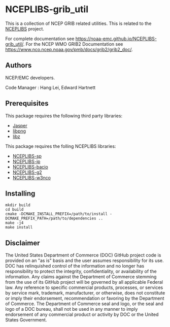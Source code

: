 # NCEPLIBS-grib_util

This is a collection of NCEP GRIB related utilities. This is related
to the [NCEPLIBS](https://github.com/NOAA-EMC/NCEPLIBS) project.

For complete documentation see
https://noaa-emc.github.io/NCEPLIBS-grib_util/. For the NCEP WMO GRIB2
Documentation see
https://www.nco.ncep.noaa.gov/pmb/docs/grib2/grib2_doc/.

## Authors

NCEP/EMC developers.

Code Manager : Hang Lei, Edward Hartnett

## Prerequisites

This package requires the following third party libraries:
- [Jasper](http://www.ece.uvic.ca/~mdadams/jasper/)
- [libpng](http://www.libpng.org/pub/png/libpng.html)
- [libz](http://www.gzip.org/zlib/)

This package requires the folling NCEPLIBS libraries:
- [NCEPLIBS-sp](https://github.com/NOAA-EMC/NCEPLIBS-sp)
- [NCEPLIBS-ip](https://github.com/NOAA-EMC/NCEPLIBS-ip)
- [NCEPLIBS-bacio](https://github.com/NOAA-EMC/NCEPLIBS-bacio)
- [NCEPLIBS-g2](https://github.com/NOAA-EMC/NCEPLIBS-g2)
- [NCEPLIBS-w3nco](https://github.com/NOAA-EMC/NCEPLIBS-w3nco)

## Installing

```
mkdir build
cd build
cmake -DCMAKE_INSTALL_PREFIX=/path/to/install -DCMAKE_PREFIX_PATH=/path/to/dependencies ..
make -j4
make install
```

## Disclaimer

The United States Department of Commerce (DOC) GitHub project code is
provided on an "as is" basis and the user assumes responsibility for
its use. DOC has relinquished control of the information and no longer
has responsibility to protect the integrity, confidentiality, or
availability of the information. Any claims against the Department of
Commerce stemming from the use of its GitHub project will be governed
by all applicable Federal law. Any reference to specific commercial
products, processes, or services by service mark, trademark,
manufacturer, or otherwise, does not constitute or imply their
endorsement, recommendation or favoring by the Department of
Commerce. The Department of Commerce seal and logo, or the seal and
logo of a DOC bureau, shall not be used in any manner to imply
endorsement of any commercial product or activity by DOC or the United
States Government.

